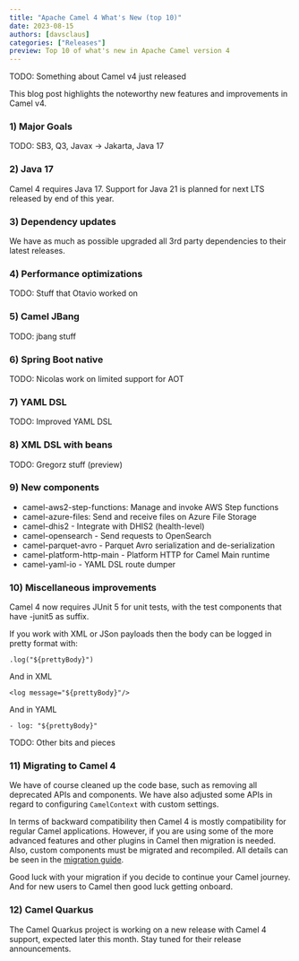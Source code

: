 ```yaml
---
title: "Apache Camel 4 What's New (top 10)"
date: 2023-08-15
authors: [davsclaus]
categories: ["Releases"]
preview: Top 10 of what's new in Apache Camel version 4
---
```


TODO: Something about Camel v4 just released

This blog post highlights the noteworthy new features and improvements in Camel v4.

### 1) Major Goals

TODO: SB3, Q3, Javax -> Jakarta, Java 17

### 2) Java 17

Camel 4 requires Java 17. Support for Java 21 is planned for next LTS released by end of this year. 

### 3) Dependency updates

We have as much as possible upgraded all 3rd party dependencies to their latest releases.

### 4) Performance optimizations

TODO: Stuff that Otavio worked on

### 5) Camel JBang

TODO: jbang stuff

### 6) Spring Boot native

TODO: Nicolas work on limited support for AOT

### 7) YAML DSL

TODO: Improved YAML DSL

### 8) XML DSL with beans

TODO: Gregorz stuff (preview)

### 9) New components

- camel-aws2-step-functions: Manage and invoke AWS Step functions
- camel-azure-files: Send and receive files on Azure File Storage
- camel-dhis2 - Integrate with DHIS2 (health-level)
- camel-opensearch - Send requests to OpenSearch
- camel-parquet-avro - Parquet Avro serialization and de-serialization
- camel-platform-http-main - Platform HTTP for Camel Main runtime
- camel-yaml-io - YAML DSL route dumper

### 10) Miscellaneous improvements

Camel 4 now requires JUnit 5 for unit tests, with the test components that have -junit5 as suffix.

If you work with XML or JSon payloads then the body can be logged in pretty format with:

    .log("${prettyBody}")

And in XML

    <log message="${prettyBody}"/>

And in YAML

    - log: "${prettyBody}"

TODO: Other bits and pieces

### 11) Migrating to Camel 4

We have of course cleaned up the code base, such as removing all deprecated APIs and components. 
We have also adjusted some APIs in regard to configuring `CamelContext` with custom settings.

In terms of backward compatibility then Camel 4 is mostly compatibility for regular Camel applications.
However, if you are using some of the more advanced features and other plugins in Camel then migration is needed.
Also, custom components must be migrated and recompiled.
All details can be seen in the [migration guide](/manual/camel-4-migration-guide.html).

Good luck with your migration if you decide to continue your Camel journey. And for new users to Camel then good luck getting onboard.

### 12) Camel Quarkus

The Camel Quarkus project is working on a new release with Camel 4 support, expected later this month.
Stay tuned for their release announcements.

